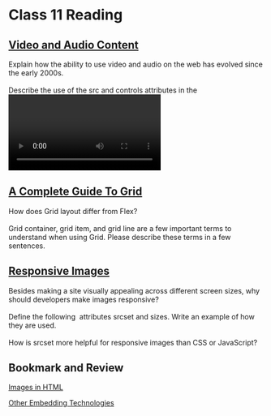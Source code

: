 # Class 11 Reading

## [Video and Audio Content](https://developer.mozilla.org/en-US/docs/Learn/HTML/Multimedia_and_embedding/Video_and_audio_content)

Explain how the ability to use video and audio on the web has evolved since the
early 2000s.  
<span style="color:orange"></span>  
Describe the use of the src and controls attributes in the <video> element.  
<span style="color:orange"></span>  
Why is it important to have fallback content inside the <video> element?  
<span style="color:orange"></span>  
Write a very short story where <audio> and <video> are characters.  
<span style="color:orange"></span>

## [A Complete Guide To Grid](https://css-tricks.com/snippets/css/complete-guide-grid/)

How does Grid layout differ from Flex?  
<span style="color:orange"></span>  
Grid container, grid item, and grid line are a few important terms to understand
when using Grid. Please describe these terms in a few sentences.  
<span style="color:orange"></span>

## [Responsive Images](https://developer.mozilla.org/en-US/docs/Learn/HTML/Multimedia_and_embedding/Responsive_images)

Besides making a site visually appealing across different screen sizes, why
should developers make images responsive?  
<span style="color:orange"></span>  
Define the following <img> attributes srcset and sizes. Write an example of how
they are used.  
<span style="color:orange"></span>  
How is srcset more helpful for responsive images than CSS or JavaScript?  
<span style="color:orange"></span>

## Bookmark and Review

[Images in HTML](https://developer.mozilla.org/en-US/docs/Learn/HTML/Multimedia_and_embedding/Images_in_HTML)

[Other Embedding Technologies](https://developer.mozilla.org/en-US/docs/Learn/HTML/Multimedia_and_embedding/Other_embedding_technologies)
